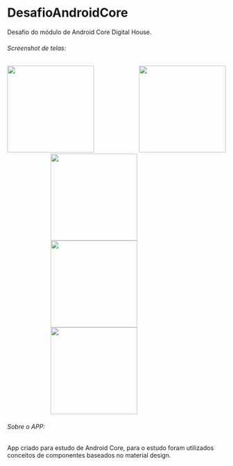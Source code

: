 # DesafioAndroidCore
Desafio do módulo de Android Core Digital House. 

###### Screenshot de telas:
<img width="200" src="https://user-images.githubusercontent.com/18220991/70555423-b91fd100-1b5d-11ea-8670-6461b398be68.png"/> <img width="200" style="margin-left:100px" src="https://user-images.githubusercontent.com/18220991/70555468-d5237280-1b5d-11ea-80d0-9c5cde6a5979.png"/>  <img width="200" style="margin-left:100px" src="https://user-images.githubusercontent.com/18220991/70555469-d5237280-1b5d-11ea-81d6-ff91f0d508ab.png"/> <img width="200" style="margin-left:100px" src="https://user-images.githubusercontent.com/18220991/70555470-d5237280-1b5d-11ea-8ab0-6f24db625895.png"/> <img width="200" style="margin-left:100px" src="https://user-images.githubusercontent.com/18220991/70555471-d5bc0900-1b5d-11ea-868c-c03a5db37300.png"/>

###### Sobre o APP:
App criado para estudo de Android Core, para o estudo foram utilizados conceitos de componentes baseados no material design.
